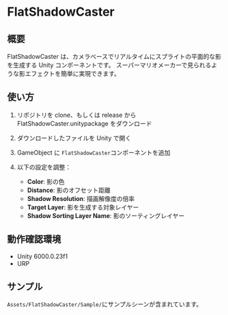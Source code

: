 # FlatShadowCaster

## 概要

FlatShadowCaster は、カメラベースでリアルタイムにスプライトの平面的な影を生成する Unity コンポーネントです。
スーパーマリオメーカーで見られるような影エフェクトを簡単に実現できます。

## 使い方

1. リポジトリを clone、もしくは release から FlatShadowCaster.unitypackage をダウンロード
2. ダウンロードしたファイルを Unity で開く
3. GameObject に `FlatShadowCaster`コンポーネントを追加
4. 以下の設定を調整：

   - **Color**: 影の色
   - **Distance**: 影のオフセット距離
   - **Shadow Resolution**: 描画解像度の倍率
   - **Target Layer**: 影を生成する対象レイヤー
   - **Shadow Sorting Layer Name**: 影のソーティングレイヤー

## 動作確認環境

- Unity 6000.0.23f1
- URP

## サンプル

`Assets/FlatShadowCaster/Sample/`にサンプルシーンが含まれています。
